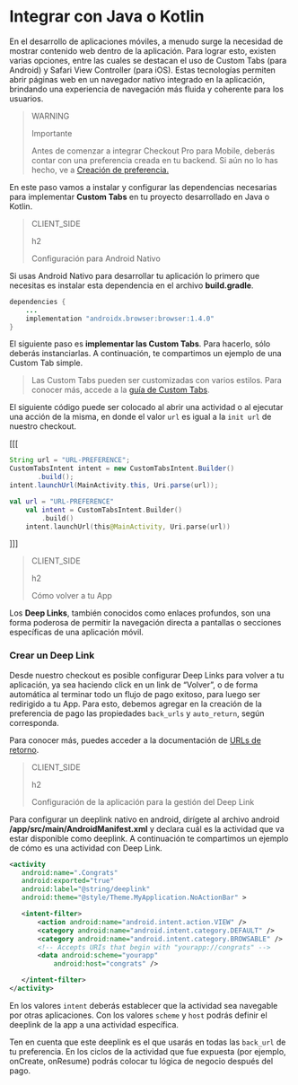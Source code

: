 # Integrar con Java o Kotlin

En el desarrollo de aplicaciones móviles, a menudo surge la necesidad de mostrar contenido web dentro de la aplicación. Para lograr esto, existen varias opciones, entre las cuales se destacan el uso de Custom Tabs (para Android) y Safari View Controller (para iOS). Estas tecnologías permiten abrir páginas web en un navegador nativo integrado en la aplicación, brindando una experiencia de navegación más fluida y coherente para los usuarios.

> WARNING
>
> Importante
>
> Antes de comenzar a integrar Checkout Pro para Mobile, deberás contar con una preferencia creada en tu backend. Si aún no lo has hecho, ve a [Creación de preferencia.](/developers/es/docs/checkout-pro/integrate-preferences)

En este paso vamos a instalar y configurar las dependencias necesarias para implementar **Custom Tabs** en tu proyecto desarrollado en Java o Kotlin. 

> CLIENT_SIDE
>
> h2
>
> Configuración para Android Nativo

Si usas Android Nativo para desarrollar tu aplicación lo primero que necesitas es instalar esta dependencia en el archivo **build.gradle**.

```Java
dependencies {
    ...
    implementation "androidx.browser:browser:1.4.0"
}
```

El siguiente paso es **implementar las Custom Tabs**. Para hacerlo, sólo deberás instanciarlas. A continuación, te compartimos un ejemplo de una Custom Tab simple. 

> Las Custom Tabs pueden ser customizadas con varios estilos. Para conocer más, accede a la [guía de Custom Tabs](https://developer.chrome.com/docs/android/custom-tabs/guide-get-started/).


El siguiente código puede ser colocado al abrir una actividad o al ejecutar una acción de la misma, en donde el valor `url` es igual a la `init url` de nuestro checkout.

[[[
```Java
String url = "URL-PREFERENCE";
CustomTabsIntent intent = new CustomTabsIntent.Builder()
       .build();
intent.launchUrl(MainActivity.this, Uri.parse(url));
```
```Kotlin
val url = "URL-PREFERENCE"
    val intent = CustomTabsIntent.Builder()
        .build()
    intent.launchUrl(this@MainActivity, Uri.parse(url))
```
]]]

> CLIENT_SIDE
>
> h2
>
> Cómo volver a tu App 

Los **Deep Links**, también conocidos como enlaces profundos, son una forma poderosa de permitir la navegación directa a pantallas o secciones específicas de una aplicación móvil. 

### Crear un Deep Link
Desde nuestro checkout es posible configurar Deep Links para volver a tu aplicación, ya sea haciendo click en un link de “Volver”, o de forma automática al terminar todo un flujo de pago exitoso, para luego ser redirigido a tu App.
Para esto, debemos agregar en la creación de la preferencia de pago las propiedades `back_urls` y `auto_return`, según corresponda.

Para conocer más, puedes acceder a la documentación de [URLs de retorno](/developers/es/docs/checkout-pro/checkout-customization/user-interface/redirection).

> CLIENT_SIDE
>
> h2
>
> Configuración de la aplicación para la gestión del Deep Link

Para configurar un deeplink nativo en android, dirígete al archivo android **/app/src/main/AndroidManifest.xml** y declara cuál es la actividad que va estar disponible como deeplink. A continuación te compartimos un ejemplo de cómo es una actividad con Deep Link.

```AndroidManifest.xml
<activity
   android:name=".Congrats"
   android:exported="true"
   android:label="@string/deeplink"
   android:theme="@style/Theme.MyApplication.NoActionBar" >

   <intent-filter>
       <action android:name="android.intent.action.VIEW" />
       <category android:name="android.intent.category.DEFAULT" />
       <category android:name="android.intent.category.BROWSABLE" />
       <!-- Accepts URIs that begin with "yourapp://congrats" -->
       <data android:scheme="yourapp"
           android:host="congrats" />

   </intent-filter>
</activity>
```

En los valores `intent` deberás establecer que la actividad sea navegable por otras aplicaciones. Con los valores `scheme` y `host` podrás definir el deeplink de la app a una actividad específica.

Ten en cuenta que este deeplink es el que usarás en todas las `back_url` de tu preferencia. En los ciclos de la actividad que fue expuesta (por ejemplo, onCreate, onResume) podrás colocar tu lógica de negocio después del pago.